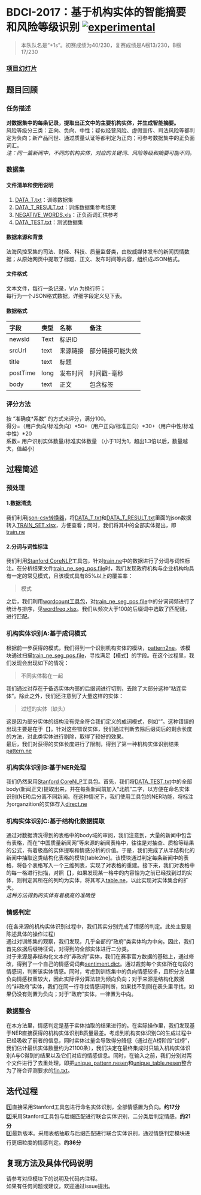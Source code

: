 # BDCI-2017：基于机构实体的智能摘要和风险等级识别 [![experimental](http://badges.github.io/stability-badges/dist/experimental.svg)](http://github.com/badges/stability-badges)
> 本队队名是“+1s”。初赛成绩为40/230，复赛成绩是A榜13/230，B榜17/230
### [项目幻灯片](http://slides.com/pzoom/deck-1/fullscreen)
## 题目回顾
### 任务描述
**对数据集中的每条记录，提取出正文中的主要机构实体，并生成智能摘要。**</br>
风险等级分三类：正向、负向、中性；疑似经营风险、虚假宣传、司法风险等都判定为负向；新产品问世、通过质量认证等都判定为正向；可参考数据集中的正负面词汇。</br>
*注：同一篇新闻中，不同的机构实体，对应的关键词、风险等级和摘要可能不同。*

### 数据集

#### 文件清单和使用说明

1. [DATA_T.txt]()：训练数据集
2. [DATA_T_RESULT.txt]()：训练数据集参考结果
3. [NEGATIVE_WORDS.xls]()：正负面词汇供参考
4. [DATA_TEST.txt]()：测试数据集

#### 数据来源和背景

法海风控采集的司法、财经、科技、质量监督类，由权威媒体发布的新闻舆情数据；从原始网页中提取了标题、正文、发布时间等内容，组织成JSON格式。

#### 文件格式

文本文件，每行一条记录，\r\n 为换行符；</br>
每行为一个JSON格式数据，详细字段定义见下表。

#### 数据格式

|字段|类型|名称|备注|
|:--|:--|:--|:--|
|newsId|Text|标识ID||
|srcUrl|text|来源链接|部分链接可能失效|
|title|text|标题||
|postTime|long|发布时间|时间戳-毫秒|
|body|text|正文|包含标签|

### 评分方法

按 “准确度\*系数” 的方式来评分，满分100。 </br>
得分=（用户负向/标准负向）\*50+（用户正向/标准正向）\*30+（用户中性/标准中性）\*20 </br>
系数= 用户识别实体数量/标准实体数量 （小于1时为1，超出1.3倍以后，数量越大，值越小） 

## 过程简述
### 预处理
#### 1.数据清洗
我们利用[json-csv转换器](https://json-csv.com/)，将[DATA_T.txt]()和[DATA_T_RESULT.txt]()里面的json数据转入[TRAIN_SET.xlsx]()，方便查看；同时，我们将其中的全部实体提出，即[train.ne]()
#### 2.分词与词性标注
我们利用[Stanford CoreNLP]()工具包，针对[train.ne]()中的数据进行了分词与词性标注。在分析结果文件[train_ne_seg_pos.file]()时，我们发现政府机构与企业机构均具有一定的常见模式，且该模式具有85%以上的覆盖率：

> 模式

之后，我们利用[wordcount工具包]()，对[train_ne_seg_pos.file]()中的分词词频进行了统计与排序，见[wordfreq.xlsx]()。我们从频次大于100的后缀词中选取了匹配键，进行匹配。

### 机构实体识别A:基于成词模式

根据前一步获得的模式，我们得到一个识别机构实体的模块，[pattern2ne]()。该模块通过扫描[train_ne_seg_pos.file]()，寻找满足【模式】的字段。在这个过程里，我们发现会出现如下的情况：

> 不同实体黏在一起

我们通过对存在于备选实体内部的后缀词进行切割，去除了大部分这种“粘连实体”。除此之外，我们还注意到了大量这样的实体：

> 过短的实体（缺头）

这是因为部分实体的结构没有完全符合我们定义的成词模式，例如“”。这种错误的出现主要是在于【】。针对这些错误实体，我们通过判断去除后缀词后的剩余长度的方法，对此类实体进行剔除，取得了较好的效果。</br>
最后，我们对获得的实体长度进行了限制，得到了第一种机构实体识别结果[pattern.ne]()

### 机构实体识别B:基于NER处理

我们仍然采用[Stanford CoreNLP]()工具包。首先，我们将[DATA_TEST.txt]()中的全部body(新闻正文)提取出来，并在每条新闻前加入“北航”二字，以方便在命名实体识别(NER)后分离不同新闻。在这种情况下，我们使用工具包的NER功能，将标注为organzition的实体存入[direct.ne]()

### 机构实体识别C:基于结构化数据提取

通过对数据清洗得到的表格中的body域的审阅，我们注意到，大量的新闻中包含有表格，而在“中国质量新闻网”等来源的新闻表格中，往往是对抽查、质检等结果的公式，有着极高的实体提取和情感分析的价值。于是，我们完成了从半结构化的新闻中抽取这类结构化表格的模块[table2ne]。该模块通过判定每条新闻中的表格，将各个表格写入一个三维列表，实现了对表格的重建。接下来，我们对表格中的每一格进行扫描，对照【】，如果发现某一格中的内容恰为之前已经找到过的实体，则判定其所在的列均为实体，将其写入[table.ne]()，以此实现对实体集合的扩大。</br>
*这种方法得到的实体有着极高的准确性*

### 情感判定
(在各来源的机构实体识别过程中，我们其实分别完成了情感的判定。此处主要是陈述具体的操作过程)</br>
通过对训练集的观察，我们发现，几乎全部的“政府”类实体均为中向。因此，我们首先依据后缀特征词，对得到的全部实体进行二分类。</br>
对于来源是非结构化文本的“非政府”实体，我们在赛事官方数据的基础上，通过修改，得到了一个自己的情感词词典[sentiment.dict]()。通过裁剪每个实体所在句段的情感词，判断该实体情感。同时，考虑到训练集中的负向情感较多，且积分方法里负向情感权重较大，因此实际评分算法较为倾向负向；对于来源是结构化数据的“非政府”实体，我们在同一行寻找情感词判断，如果找不到则在表头里寻找，如果仍没有则置为负向；对于“政府”实体，一律置为中向。

### 数据整合
在本方法里，情感判定是基于实体抽取的结果进行的。在实际操作里，我们发现基于NER直接获得的机构实体识别B质量最差。考虑到机构实体识别C的生成过程中已经吸收了前者的信息，同时实体过量会导致得分降低（通过在A榜阶段“试榜”，我们估计最优实体数量约为21100条），我们决定在最终集成时只输入机构实体识别A与C得到的结果以及它们对应的情感信息。同时，在输入之前，我们分别对两个文件进行了去重处理，即把[unique_pattern.nesen]()和[unique_table.nesen]()整合为了符合评测要求的[fin.txt]()。

## 迭代过程
:one:直接采用Stanford工具包进行命名实体识别，全部情感置为负向。**约17分**</br>
:two:采用Stanford工具包与后缀匹配进行联合实体识别，二分类后判定情感。**约21分**</br>
:three:最新版本。采用表格抽取与后缀匹配进行联合实体识别，通过情感判定模块进行更细粒度的情感判定。**约36分**
## 复现方法及具体代码说明
请参考对应模块下的说明及代码内注释。</br>
如果有任何问题或建议，欢迎通过issue提出。
